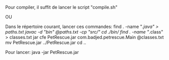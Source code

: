 Pour compiler, il suffit de lancer le script "compile.sh"

OU

Dans le répertoire courant, lancer ces commandes:
    find . -name "*.java" > paths.txt
    javac -d "bin" @paths.txt -cp "src/"
    cd ./bin/
    find . -name "*.class" > classes.txt
    jar cfe PetRescue.jar com.badjed.petrescue.Main @classes.txt
    mv PetRescue.jar ../PetRescue.jar
    cd ..

Pour lancer:
    java -jar PetRescue.jar
